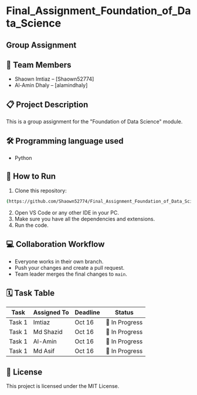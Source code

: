 # Final_Assignment_Foundation_of_Data_Science

## Group Assignment

## 👥 Team Members
- Shaown Imtiaz – [Shaown52774]
- Al-Amin Dhaly – [alamindhaly]

## 📋 Project Description
This is a group assignment for the "Foundation of Data Science" module.

## 🛠 Programming language used
- Python

<!-- 
```
## 📁 Folder Structure
src/       → Main source code (.py)
docs/      → Assignment documents or reports
assets/    → Images and media
```
-->


## 🔧 How to Run
1. Clone this repository:
```bash
(https://github.com/Shaown52774/Final_Assignment_Foundation_of_Data_Science.git)
```
2. Open VS Code or any other IDE in your PC.
3. Make sure you have all the dependencies and extensions.
4. Run the code.

## 💻 Collaboration Workflow
- Everyone works in their own branch.
- Push your changes and create a pull request.
- Team leader merges the final changes to `main`.

## 🗓 Task Table

| Task   | Assigned To | Deadline | Status |
|------  |-------------|----------|--------|
| Task 1 | Imtiaz      | Oct 16   | 🔄 In Progress |
| Task 1 | Md Shazid   | Oct 16   | 🔄 In Progress |
| Task 1 | Al-Amin     | Oct 16   | 🔄 In Progress |
| Task 1 | Md Asif     | Oct 16   | 🔄 In Progress |

## 📜 License
This project is licensed under the MIT License.
